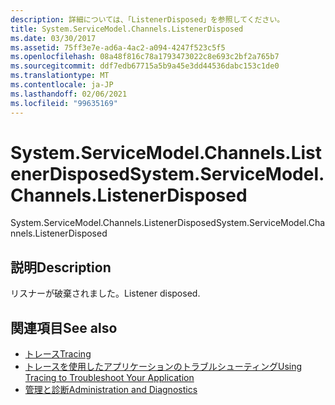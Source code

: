 ```yaml
---
description: 詳細については、「ListenerDisposed」を参照してください。
title: System.ServiceModel.Channels.ListenerDisposed
ms.date: 03/30/2017
ms.assetid: 75ff3e7e-ad6a-4ac2-a094-4247f523c5f5
ms.openlocfilehash: 08a48f816c78a1793473022c8e693c2bf2a765b7
ms.sourcegitcommit: ddf7edb67715a5b9a45e3dd44536dabc153c1de0
ms.translationtype: MT
ms.contentlocale: ja-JP
ms.lasthandoff: 02/06/2021
ms.locfileid: "99635169"
---
```

# <a name="systemservicemodelchannelslistenerdisposed"></a><span data-ttu-id="8421e-103">System.ServiceModel.Channels.ListenerDisposed</span><span class="sxs-lookup"><span data-stu-id="8421e-103">System.ServiceModel.Channels.ListenerDisposed</span></span>

<span data-ttu-id="8421e-104">System.ServiceModel.Channels.ListenerDisposed</span><span class="sxs-lookup"><span data-stu-id="8421e-104">System.ServiceModel.Channels.ListenerDisposed</span></span>  
  
## <a name="description"></a><span data-ttu-id="8421e-105">説明</span><span class="sxs-lookup"><span data-stu-id="8421e-105">Description</span></span>  

 <span data-ttu-id="8421e-106">リスナーが破棄されました。</span><span class="sxs-lookup"><span data-stu-id="8421e-106">Listener disposed.</span></span>  
  
## <a name="see-also"></a><span data-ttu-id="8421e-107">関連項目</span><span class="sxs-lookup"><span data-stu-id="8421e-107">See also</span></span>

- [<span data-ttu-id="8421e-108">トレース</span><span class="sxs-lookup"><span data-stu-id="8421e-108">Tracing</span></span>](index.md)
- [<span data-ttu-id="8421e-109">トレースを使用したアプリケーションのトラブルシューティング</span><span class="sxs-lookup"><span data-stu-id="8421e-109">Using Tracing to Troubleshoot Your Application</span></span>](using-tracing-to-troubleshoot-your-application.md)
- [<span data-ttu-id="8421e-110">管理と診断</span><span class="sxs-lookup"><span data-stu-id="8421e-110">Administration and Diagnostics</span></span>](../index.md)
